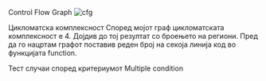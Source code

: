  Control Flow Graph
![cfg](https://user-images.githubusercontent.com/64106839/120227855-496a3e00-c24a-11eb-8193-9de485f341a8.PNG)

Цикломатска комплексност
Според мојот граф цикломатската комплексност e 4. Дојдив до тој резултат со
броењето на региони. Пред да го нацртам графот поставив реден број на секоја линија код во
функцијата function.

Тест случаи според критериумот Multiple condition
